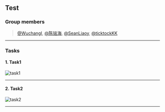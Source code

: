 ## Test

### Group members

> [@WuchangI](https://github.com/Yuziquan), [@陈铭海](https://github.com/chenminghai), [@SeanLiaoy](https://github.com/SeanLiaoy), [@ticktockKK](https://github.com/ticktockKK)

***




### Tasks
#### 1. Task1

![task1]()

***
#### 2. Task2



![task2]()

***



